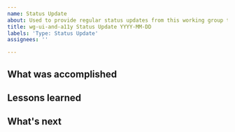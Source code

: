 ```yaml
---
name: Status Update
about: Used to provide regular status updates from this working group to the community.
title: wg-ui-and-a11y Status Update YYYY-MM-DD
labels: 'Type: Status Update'
assignees: ''

---
```


## What was accomplished

## Lessons learned

## What's next
